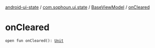 [android-ui-state](../../index.md) / [com.sophoun.ui.state](../index.md) / [BaseViewModel](index.md) / [onCleared](./on-cleared.md)

# onCleared

`open fun onCleared(): `[`Unit`](https://kotlinlang.org/api/latest/jvm/stdlib/kotlin/-unit/index.html)